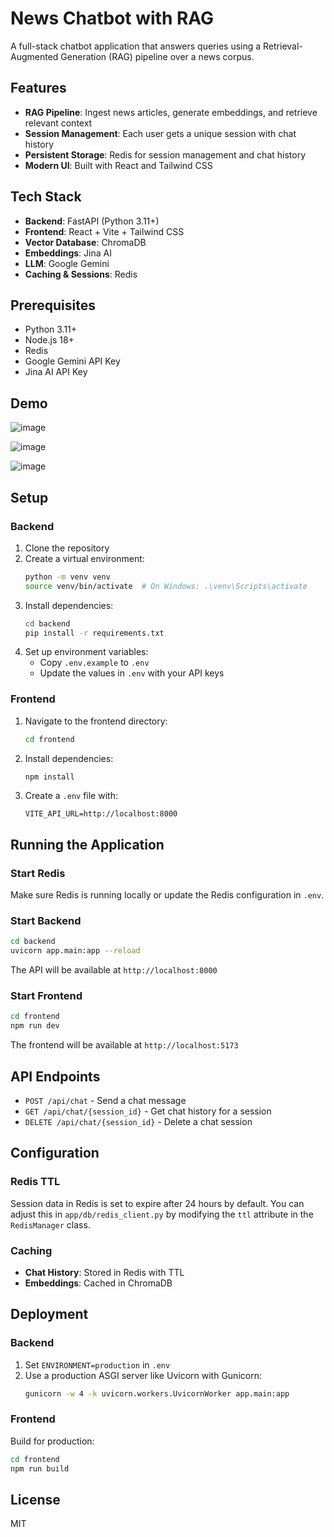 # News Chatbot with RAG

A full-stack chatbot application that answers queries using a Retrieval-Augmented Generation (RAG) pipeline over a news corpus.

## Features

- **RAG Pipeline**: Ingest news articles, generate embeddings, and retrieve relevant context
- **Session Management**: Each user gets a unique session with chat history
- **Persistent Storage**: Redis for session management and chat history
- **Modern UI**: Built with React and Tailwind CSS

## Tech Stack

- **Backend**: FastAPI (Python 3.11+)
- **Frontend**: React + Vite + Tailwind CSS
- **Vector Database**: ChromaDB
- **Embeddings**: Jina AI
- **LLM**: Google Gemini
- **Caching & Sessions**: Redis

## Prerequisites

- Python 3.11+
- Node.js 18+
- Redis
- Google Gemini API Key
- Jina AI API Key

## Demo
![image](https://github.com/user-attachments/assets/4fdeb665-0b3b-4aa0-aba6-c797b00b83a1)

![image](https://github.com/user-attachments/assets/13f6bfa9-939e-4eff-a12e-48e619860c99)

![image](https://github.com/user-attachments/assets/3ebf96a0-4ea6-4cfc-9c05-a3c2e97ed591)

## Setup

### Backend

1. Clone the repository
2. Create a virtual environment:
   ```bash
   python -m venv venv
   source venv/bin/activate  # On Windows: .\venv\Scripts\activate
   ```
3. Install dependencies:
   ```bash
   cd backend
   pip install -r requirements.txt
   ```
4. Set up environment variables:
   - Copy `.env.example` to `.env`
   - Update the values in `.env` with your API keys

### Frontend

1. Navigate to the frontend directory:
   ```bash
   cd frontend
   ```
2. Install dependencies:
   ```bash
   npm install
   ```
3. Create a `.env` file with:
   ```
   VITE_API_URL=http://localhost:8000
   ```

## Running the Application

### Start Redis

Make sure Redis is running locally or update the Redis configuration in `.env`.

### Start Backend

```bash
cd backend
uvicorn app.main:app --reload
```

The API will be available at `http://localhost:8000`

### Start Frontend

```bash
cd frontend
npm run dev
```

The frontend will be available at `http://localhost:5173`

## API Endpoints

- `POST /api/chat` - Send a chat message
- `GET /api/chat/{session_id}` - Get chat history for a session
- `DELETE /api/chat/{session_id}` - Delete a chat session

## Configuration

### Redis TTL

Session data in Redis is set to expire after 24 hours by default. You can adjust this in `app/db/redis_client.py` by modifying the `ttl` attribute in the `RedisManager` class.

### Caching

- **Chat History**: Stored in Redis with TTL
- **Embeddings**: Cached in ChromaDB


## Deployment

### Backend

1. Set `ENVIRONMENT=production` in `.env`
2. Use a production ASGI server like Uvicorn with Gunicorn:
   ```bash
   gunicorn -w 4 -k uvicorn.workers.UvicornWorker app.main:app
   ```

### Frontend

Build for production:

```bash
cd frontend
npm run build
```

## License

MIT
